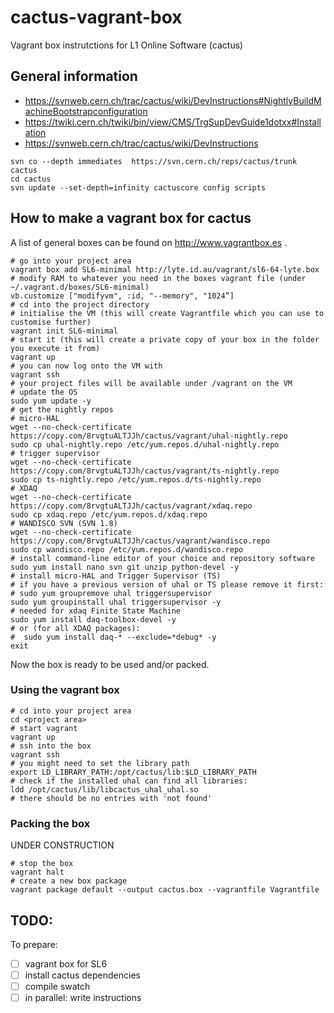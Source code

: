 # cactus-vagrant-box
Vagrant box instrutctions for L1 Online Software (cactus)

## General information
 - https://svnweb.cern.ch/trac/cactus/wiki/DevInstructions#NightlyBuildMachineBootstrapconfiguration
 - https://twiki.cern.ch/twiki/bin/view/CMS/TrgSupDevGuide1dotxx#Installation
 - https://svnweb.cern.ch/trac/cactus/wiki/DevInstructions

```
svn co --depth immediates  https://svn.cern.ch/reps/cactus/trunk cactus 
cd cactus
svn update --set-depth=infinity cactuscore config scripts
```

## How to make a vagrant box for cactus
A list of general boxes can be found on http://www.vagrantbox.es .

```
# go into your project area
vagrant box add SL6-minimal http://lyte.id.au/vagrant/sl6-64-lyte.box
# modify RAM to whatever you need in the boxes vagrant file (under ~/.vagrant.d/boxes/SL6-minimal)
vb.customize ["modifyvm", :id, "--memory", "1024”]
# cd into the project directory
# initialise the VM (this will create Vagrantfile which you can use to customise further)
vagrant init SL6-minimal
# start it (this will create a private copy of your box in the folder you execute it from)
vagrant up
# you can now log onto the VM with
vagrant ssh
# your project files will be available under /vagrant on the VM
# update the OS
sudo yum update -y
# get the nightly repos
# micro-HAL
wget --no-check-certificate https://copy.com/8rvgtuALTJJh/cactus/vagrant/uhal-nightly.repo
sudo cp uhal-nightly.repo /etc/yum.repos.d/uhal-nightly.repo
# trigger supervisor
wget --no-check-certificate https://copy.com/8rvgtuALTJJh/cactus/vagrant/ts-nightly.repo
sudo cp ts-nightly.repo /etc/yum.repos.d/ts-nightly.repo
# XDAQ
wget --no-check-certificate https://copy.com/8rvgtuALTJJh/cactus/vagrant/xdaq.repo
sudo cp xdaq.repo /etc/yum.repos.d/xdaq.repo
# WANDISCO SVN (SVN 1.8)
wget --no-check-certificate https://copy.com/8rvgtuALTJJh/cactus/vagrant/wandisco.repo
sudo cp wandisco.repo /etc/yum.repos.d/wandisco.repo
# install command-line editor of your choice and repository software
sudo yum install nano svn git unzip python-devel -y
# install micro-HAL and Trigger Supervisor (TS)
# if you have a previous version of uhal or TS please remove it first:
# sudo yum groupremove uhal triggersupervisor 
sudo yum groupinstall uhal triggersupervisor -y
# needed for xdaq Finite State Machine
sudo yum install daq-toolbox-devel -y
# or (for all XDAQ packages):
#  sudo yum install daq-* --exclude=*debug* -y
exit
```


Now the box is ready to be used and/or packed.
### Using the vagrant box
```
# cd into your project area
cd <project area>
# start vagrant
vagrant up
# ssh into the box
vagrant ssh
# you might need to set the library path
export LD_LIBRARY_PATH:/opt/cactus/lib:$LD_LIBRARY_PATH
# check if the installed uhal can find all libraries:
ldd /opt/cactus/lib/libcactus_uhal_uhal.so
# there should be no entries with 'not found'
```

### Packing the box
UNDER CONSTRUCTION
```
# stop the box
vagrant halt
# create a new box package
vagrant package default --output cactus.box --vagrantfile Vagrantfile
```
## TODO:
To prepare:
 - [ ] vagrant box for SL6
 - [ ] install cactus dependencies
 - [ ] compile swatch
 - [ ] in parallel: write instructions

